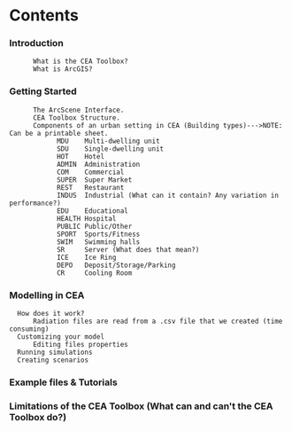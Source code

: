 # Contents

### Introduction


          What is the CEA Toolbox?
          What is ArcGIS?


### Getting Started


          The ArcScene Interface.
          CEA Toolbox Structure.
          Components of an urban setting in CEA (Building types)--->NOTE: Can be a printable sheet.
                MDU    Multi-dwelling unit
                SDU    Single-dwelling unit
                HOT    Hotel
                ADMIN  Administration
                COM    Commercial
                SUPER  Super Market
                REST   Restaurant
                INDUS  Industrial (What can it contain? Any variation in performance?)
                EDU    Educational
                HEALTH Hospital
                PUBLIC Public/Other
                SPORT  Sports/Fitness
                SWIM   Swimming halls
                SR     Server (What does that mean?)
                ICE    Ice Ring
                DEPO   Deposit/Storage/Parking
                CR     Cooling Room

      
### Modelling in CEA

      How does it work?
          Radiation files are read from a .csv file that we created (time consuming)
      Customizing your model
          Editing files properties
      Running simulations
      Creating scenarios

      
### Example files & Tutorials


      
### Limitations of the CEA Toolbox (What can and can't the CEA Toolbox do?)
